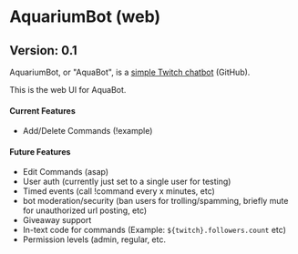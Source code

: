 # AquariumBot (web)

## Version: 0.1

AquariumBot, or "AquaBot", is a [simple Twitch chatbot](https://github.com/jacobhixon47/aquarium-bot-node) (GitHub).

This is the web UI for AquaBot.

#### Current Features
- Add/Delete Commands (!example)

#### Future Features
- Edit Commands (asap)
- User auth (currently just set to a single user for testing)
- Timed events (call !command every x minutes, etc)
- bot moderation/security (ban users for trolling/spamming, briefly mute for unauthorized url posting, etc)
- Giveaway support
- In-text code for commands (Example: `${twitch}.followers.count` etc)
- Permission levels (admin, regular, etc.
